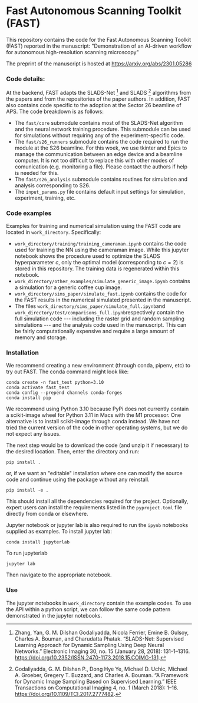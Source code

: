 # Fast Autonomous Scanning Toolkit (FAST)

This repository contains the code for the Fast Autonomous Scanning Toolkit (FAST) reported 
in the manuscript: 
"Demonstration of an AI-driven workflow for autonomous high-resolution scanning microscopy"


The preprint of the manuscript is hosted at https://arxiv.org/abs/2301.05286

### Code details:

At the backend, FAST adapts the SLADS-Net [^1] and SLADS [^2] algorithms from the papers and from the
repositories of the paper authors. In addition, FAST also contains code specific to
the adoption at the Sector 26 beamline of APS. The code breakdown is as follows:

- The `fast/core` submodule contains most of the SLADS-Net algorithm and the neural network training procedure. This submodule can be used for simulations without requiring any of the experiment-specific code.
- The `fast/s26_runners` submodule contains the code required to run the module at the S26 beamline. For this woek, we use tkinter and Epics to manage the communication between an edge device and a beamline computer. It is not too difficult to replace this with other modes of comunication (e.g. monitoring a file). Please contact the authors if help is needed for this.
- The `fast/s26_analysis` submodule contains routines for simulation and analysis corresponding to S26. 
- The `input_params.py` file contains default input settings for simulation, experiment, training, etc.

[^1]: Zhang, Yan, G. M. Dilshan Godaliyadda, Nicola Ferrier, Emine B. Gulsoy, Charles A. Bouman, and Charudatta Phatak. “SLADS-Net: Supervised Learning Approach for Dynamic Sampling Using Deep Neural Networks.” Electronic Imaging 30, no. 15 (January 28, 2018): 131-1–1316. https://doi.org/10.2352/ISSN.2470-1173.2018.15.COIMG-131.  
[^2]: Godaliyadda, G. M. Dilshan P., Dong Hye Ye, Michael D. Uchic, Michael A. Groeber, Gregery T. Buzzard, and Charles A. Bouman. “A Framework for Dynamic Image Sampling Based on Supervised Learning.” IEEE Transactions on Computational Imaging 4, no. 1 (March 2018): 1–16. https://doi.org/10.1109/TCI.2017.2777482.


### Code examples
Examples for training and numerical simulation using the FAST code are located in `work_directory`. 
Specifically:

- `work_directory/training/training_cameraman.ipynb` contains the code used for training the NN using the cameraman image. While this jupyter notebook shows the procedure used to optimize the SLADS hyperparameter $c$, only the optimal model (corresponding to $c=2$) is stored in this repository. The training data is regenerated within this notebook.
- `work_directory/other_examples/simulate_generic_image.ipynb` contains a simulation for a generic coffee cup image. 
- `work_directory/sims_paper/simulate_fast.ipynb` contains the code for the FAST results in the numerical simulated presented in the manuscript. 
- The files `work_directory/sims_paper/simulate_full.ipynb`and  `work_directory/test/comparisons_full.ipynb`respectively contain the full simulation code --- including the raster grid and random sampling simulations --- and the analysis code used in the manuscript. This can be fairly computationally expensive and require a large amount of memory and storage.

### Installation

We recommend creating a new environment (through conda, pipenv, etc) to try out FAST. The conda command might look like:
```shell
conda create -n fast_test python=3.10
conda activate fast_test
conda config --prepend channels conda-forges
conda install pip
```
We recommend using Python 3.10 because PyPi does not currently contain a scikit-image wheel for Python 3.11 in Macs with the M1 processor. One alternative is to install scikit-image through conda instead. We have not tried the current version of the code in other operating systems, but we do not expect any issues.

The next step would be to download the code (and unzip it if necessary) to the desired location.  Then, enter the directory and run:
```shell
pip install .
```
or, if we want an "editable" installation where one can modify the source code and continue using the package without any reinstall. 
```shell
pip install -e .
```
This should install all the dependencies required for the project. Optionally, expert users can install the requirements listed in the `pyproject.toml` file directly from conda or elsewhere.

Jupyter notebook or jupyter lab is also required to run the `ipynb` notebooks supplied as examples. To install jupyter lab:
```shell
conda install jupyterlab
```
To run jupyterlab
```shell
jupyter lab
```
Then navigate to the appropriate notebook.
### Use

The jupyter notebooks in `work_directory` contain the example codes. To use the API within a python script, 
we can follow the same code pattern demonstrated in the jupyter notebooks.